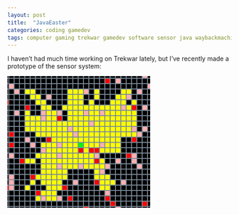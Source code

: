 ```yaml
---
layout: post
title:  "JavaEaster"
categories: coding gamedev
tags: computer gaming trekwar gamedev software sensor java waybackmachine startrek easter
---
```


I haven’t had much time working on Trekwar lately, but I’ve recently made a prototype of the sensor system:

![Trekwar sensor system](/images/2010-trekwar-sensor.jpg)

